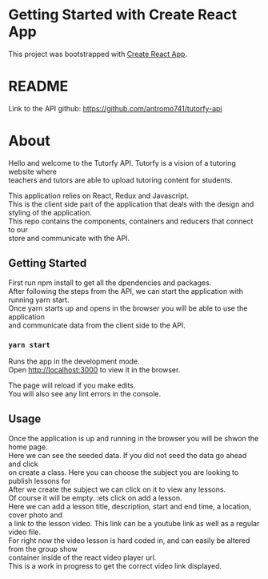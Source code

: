 # Getting Started with Create React App

This project was bootstrapped with [Create React App](https://github.com/facebook/create-react-app).

# README
Link to the API github: https://github.com/antromo741/tutorfy-api

# About
Hello and welcome to the Tutorfy API. Tutorfy is a vision of a tutoring website where\
teachers and tutors are able to upload tutoring content for students.

This application relies on React, Redux and Javascript.\
This is the client side part of the application that deals with the design and\
styling of the application.\
This repo contains the components, containers and reducers that connect to our\
store and communicate with the API.

## Getting Started
First run npm install to get all the dpendencies and packages.\
After following the steps from the API, we can start the application with running yarn start.\
Once yarn starts up and opens in the browser you will be able to use the application\
and communicate data from the client side to the API.
### `yarn start`

Runs the app in the development mode.\
Open [http://localhost:3000](http://localhost:3000) to view it in the browser.

The page will reload if you make edits.\
You will also see any lint errors in the console.

## Usage
Once the application is up and running in the browser you will be shwon the home page.\
Here we can see the seeded data. If you did not seed the data go ahead and click\
on create a class. Here you can choose the subject you are looking to publish lessons for\
After we create the subject we can click on it to view any lessons.\
Of course it will be empty. :ets click on add a lesson.\
Here we can add a lesson title, description, start and end time, a location, cover photo and\
a link to the lesson video. This link can be a youtube link as well as a regular video file.\
For right now the video lesson is hard coded in, and can easily be altered from the group show\
container inside of the react video player url.\
This is a work in progress to get the correct video link displayed.